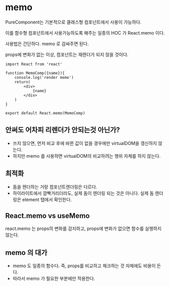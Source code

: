 # memo

PureComponent는 기본적으로 클래스형 컴포넌트에서 사용이 가능하다. 

이를 함수형 컴포넌트에서 사용가능하도록 해주는 일종의 HOC 가 React.memo 이다. 



사용법은 간단하다. memo 로 감싸주면 된다. 

props에 변화가 없는 이상, 컴포넌트는 재렌더가 되지 않을 것이다. 

```react
import React from 'react'

function MemoComp({name}){
    console.log('render memo')
    return(
        <div>
            {name}
        </div>
    )
}

export default React.memo(MemoComp)
```



## 안써도 어차피 리렌더가 안되는것 아닌가?

- 쓰지 않으면, 먼저 비교 후에 바뀐 값이 없을 경우에만 virtualDOM을 갱신하지 않는다. 
- 하지만 memo 를 사용하면 virtualDOM의 비교하려는 행위 자체를 하지 않는다.



## 최적화

- 돔을 렌더하는 거랑 컴포넌트렌더링은 다르다. 
- 하이라이트에서 깜빡거리더라도, 실제 돔이 렌더링 되는 것은 아니다. 실제 돔 렌더링은 element 탭에서 확인한다. 



## React.memo vs useMemo

react.memo 는 props의 변화를 감지하고, props에 변화가 없으면 함수를 실행하지 않는다. 



## memo 의 대가

- memo 도 일종의 함수다. 즉, props를 비교하고 체크하는 것 자체에도 비용이 든다. 
- 따라서 memo 가 필요한 부분에만 적용한다.